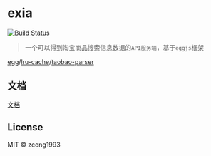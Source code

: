 # exia
[![Build Status](https://travis-ci.org/zcong1993/exia.svg?branch=master)](https://travis-ci.org/zcong1993/exia)

> 一个可以得到淘宝商品搜索信息数据的`API服务端`，基于`eggjs`框架

[egg](https://github.com/eggjs/egg/)/[lru-cache](https://github.com/isaacs/node-lru-cache)/[taobao-parser](https://github.com/zcong1993/taobao-parser)

## 文档

[文档](https://zcong1993.github.io/exia)

## License

MIT &copy; zcong1993
